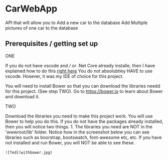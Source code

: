 # CarWebApp
API that will allow you to
Add a new car to the database
Add Multiple pictures of one car to the database


## Prerequisites / getting set up

ONE

If you do not have vscode and / or .Net Core already installe, then  I have explained how to do this [right here](https://www.youtube.com/watch?v=k873eektwkw "Ted Talks")
You do not absolubtley HAVE to use vscode. Hosever, it was my IDE of choice for this project.

You will need to install Bower so that you can download the libraries needd for this project. (See step TWO). Go to https://bower.io to learn about Bower and download it.

TWO

Download the libraries you need to make this project work. You will use Bower to help you do this.
If you do not have the packages already installed, then you will notice two things.
    1. The libraries you need are NOT in the 'wwwroot/lib' folder. Notice how in the screenshot below you can see libraries such as boorstrap, bootswatch, font-awesome etc, etc. If you have not installed and run Bower, you will NOT be able to see these.

    ![Ted](withbower.jpg) 







